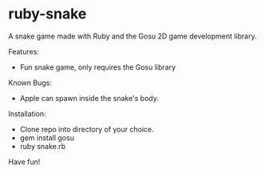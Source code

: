 ruby-snake
==========

A snake game made with Ruby and the Gosu 2D game development library.

Features:
* Fun snake game, only requires the Gosu library

Known Bugs:
* Apple can spawn inside the snake's body.

Installation:
* Clone repo into directory of your choice.
* gem install gosu
* ruby snake.rb

Have fun!
